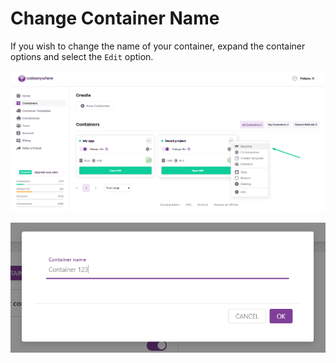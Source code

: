 # Change Container Name

If you wish to change the name of your container, expand the container options and select the <code>Edit</code> option.

<p><img src="/images/dashboard/containers/change-container-name-1.png" alt="Edit container name" class="width-90"/></p>

<p><img src="/images/dashboard/containers/change-container-name-2.png" alt="Input container name" class="width-60"/></p>
